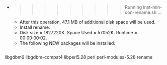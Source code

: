 * >>>>>>>>> Running inst-min-con-rename.sh ...
  * After this operation, 47.1 MB of additional disk space will be used.
  * Install rename.
  * Disk size = 1827220K. Space Used = 57052K. Runtime = 00:00:00:02.
  * The following NEW packages will be installed:
  ```bash
libgdbm6 libgdbm-compat4 libperl5.28 perl perl-modules-5.28
rename
  ```
